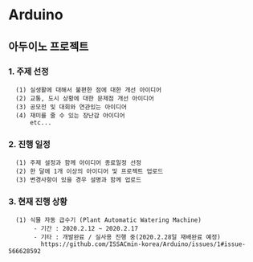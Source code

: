 # Arduino
## 아두이노 프로젝트
### 1. 주제 선정
      (1) 실생활에 대해서 불편한 점에 대한 개선 아이디어
      (2) 교통, 도시 상황에 대한 문제점 개선 아이디어 
      (3) 공모전 및 대회와 연관있는 아이디어
      (4) 재미를 줄 수 있는 장난감 아이디어 
          etc...

### 2. 진행 일정
      (1) 주제 설정과 함께 아이디어 종료일정 선정
      (2) 한 달에 1개 이상의 아이디어 및 프로젝트 업로드
      (3) 변경사항이 있을 경우 설명과 함께 업로드
      
### 3. 현재 진행 상황
      (1) 식물 자동 급수기 (Plant Automatic Watering Machine)
           - 기간 : 2020.2.12 ~ 2020.2.17
           - 기타 : 개발완료 / 실사용 진행 중(2020.2.28일 재배완료 예정)
             https://github.com/ISSACmin-korea/Arduino/issues/1#issue-566628592

